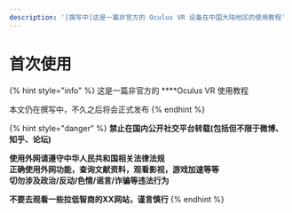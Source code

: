 ```yaml
---
description: '[撰写中]这是一篇非官方的 Oculus VR 设备在中国大陆地区的使用教程'
---
```


# 首次使用

{% hint style="info" %}
这是一篇非官方的 ****Oculus VR 使用教程

本文仍在撰写中，不久之后将会正式发布
{% endhint %}

{% hint style="danger" %}
**禁止在国内公开社交平台转载\(包括但不限于微博、知乎、论坛\)**

**使用外网请遵守中华人民共和国相关法律法规  
正确使用外网功能，查询文献资料，观看影视，游戏加速等等  
切勿涉及政治/反动/色情/谣言/诈骗等违法行为**

**不要去观看一些拉低智商的XX网站，谨言慎行**
{% endhint %}



